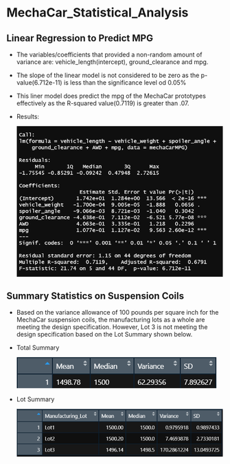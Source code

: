 # MechaCar_Statistical_Analysis

## Linear Regression to Predict MPG
- The variables/coefficients that provided a non-random amount of variance are: vehicle_length(intercept), ground_clearance and mpg.
- The slope of the linear model is not considered to be zero as the p-value(6.712e-11) is less than the significance level od 0.05%
- This liner model does predict the mpg of the MechaCar prototypes effectively as the R-squared value(0.7119) is greater than .07. 
- Results:

  ![Results](https://github.com/jediracer/MechaCar_Statistical_Analysis/blob/main/images/MechaCar_mpg_prediction.png)
  
## Summary Statistics on Suspension Coils
- Based on the variance allowance of 100 pounds per square inch for the MechaCar suspension coils, the manufacturing lots as a whole are meeting the design specification. However, Lot 3 is not meeting the design specification based on the Lot Summary shown below.

- Total Summary

  ![Total_Summary](https://github.com/jediracer/MechaCar_Statistical_Analysis/blob/main/images/total_summary.png)
  
- Lot Summary

  ![Lot_Summary](https://github.com/jediracer/MechaCar_Statistical_Analysis/blob/main/images/lot_summary.png)
